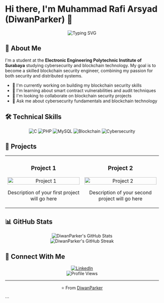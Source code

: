 # Hi there, I'm Muhammad Rafi Arsyad (DiwanParker) 👋

<div align="center">
  <img src="https://readme-typing-svg.herokuapp.com?font=Fira+Code&size=22&duration=3000&pause=1000&color=36BCF7FF&center=true&vCenter=true&width=440&lines=Cybersecurity+Student;Blockchain+Enthusiast" alt="Typing SVG" />
</div>

## 🧠 About Me

I'm a student at the **Electronic Engineering Polytechnic Institute of Surabaya** studying cybersecurity and blockchain technology. My goal is to become a skilled blockchain security engineer, combining my passion for both security and distributed systems.

- 🔭 I'm currently working on building my blockchain security skills
- 🌱 I'm learning about smart contract vulnerabilities and audit techniques
- 👯 I'm looking to collaborate on blockchain security projects
- 💬 Ask me about cybersecurity fundamentals and blockchain technology

## 🛠️ Technical Skills

<div align="center">
  
  ![C](https://img.shields.io/badge/-C-A8B9CC?style=for-the-badge&logo=c&logoColor=white)
  ![PHP](https://img.shields.io/badge/-PHP-777BB4?style=for-the-badge&logo=php&logoColor=white)
  ![MySQL](https://img.shields.io/badge/-MySQL-4479A1?style=for-the-badge&logo=mysql&logoColor=white)
  ![Blockchain](https://img.shields.io/badge/-Blockchain-121D33?style=for-the-badge&logo=bitcoin&logoColor=white)
  ![Cybersecurity](https://img.shields.io/badge/-Cybersecurity-FF0000?style=for-the-badge&logo=shield&logoColor=white)
  
</div>

## 🚀 Projects

<div align="center">
  <table>
    <tr>
      <td width="50%">
        <h3 align="center">Project 1</h3>
        <p align="center">
          <a href="https://github.com/DiwanParker/project1" target="_blank">
            <img src="https://via.placeholder.com/500x300/5DADE2/FFFFFF?text=Coming+Soon" width="100%" alt="Project 1"/>
          </a>
          <p align="center">
            Description of your first project will go here
          </p>
        </p>
      </td>
      <td width="50%">
        <h3 align="center">Project 2</h3>
        <p align="center">
          <a href="https://github.com/DiwanParker/project2" target="_blank">
            <img src="https://via.placeholder.com/500x300/F4D03F/FFFFFF?text=Coming+Soon" width="100%" alt="Project 2"/>
          </a>
          <p align="center">
            Description of your second project will go here
          </p>
        </p>
      </td>
    </tr>
  </table>
</div>

## 📊 GitHub Stats

<div align="center">
  <img src="https://github-readme-stats.vercel.app/api?username=DiwanParker&show_icons=true&theme=tokyonight" alt="DiwanParker's GitHub Stats" />
</div>

<div align="center">
  <img src="https://github-readme-streak-stats.herokuapp.com/?user=DiwanParker&theme=tokyonight" alt="DiwanParker's GitHub Streak" />
</div>

## 🔗 Connect With Me

<div align="center">
  <a href="https://www.linkedin.com/in/muhammad-rafi-arsyad/" target="_blank">
    <img src="https://img.shields.io/badge/LinkedIn-0077B5?style=for-the-badge&logo=linkedin&logoColor=white" alt="LinkedIn" />
  </a>
</div>

<div align="center">
  <img src="https://komarev.com/ghpvc/?username=DiwanParker&color=blueviolet&style=flat-square&label=Profile+Views" alt="Profile Views" />
</div>

---

<div align="center">
  <p>⭐️ From <a href="https://github.com/DiwanParker">DiwanParker</a></p>
</div>
```
